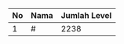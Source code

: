 | No | Nama            | Jumlah Level |
|----|-----------------|--------------|
| 1  | #    |    2238        |
